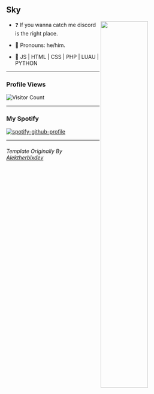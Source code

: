 ## Sky

<img align="right" width="50%" src="https://github.com/skyallaround/epicstats/blob/master/generated/overview.svg">

-   ❓ If you wanna catch me discord is the right place.

-   :man: Pronouns: he/him.

-   :pencil: JS | HTML | CSS | PHP | LUAU | PYTHON

---

### Profile Views

![Visitor Count](https://profile-counter.glitch.me/skyallaround/count.svg)

---

### My Spotify

[![spotify-github-profile](https://spotify-github-profile.vercel.app/api/view?uid=b41jq2mmbk2bik0ivpg7u27td&cover_image=true&theme=default&bar_color_cover=false)](https://spotify-github-profile.vercel.app/api/view?uid=b41jq2mmbk2bik0ivpg7u27td&redirect=true)

---

###### Template Originally By [Alektherblxdev](https://github.com/Alektherblxdev)
